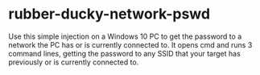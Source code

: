 # rubber-ducky-network-pswd
Use this simple injection on a Windows 10 PC to get the password to a network the PC has or is currently connected to.
It opens cmd and runs 3 command lines, getting the password to any SSID that your target has previously or is currently connected to.

